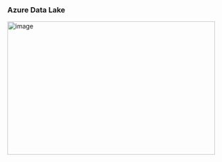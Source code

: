 ### Azure Data Lake

<img width="468" height="300" alt="image" src="https://github.com/user-attachments/assets/3fa934d2-e3ff-47dd-857c-d2f78bdc0941" />
